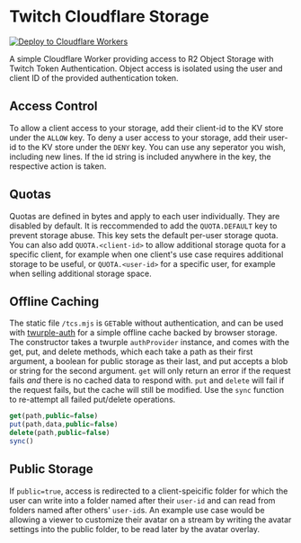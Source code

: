 # Twitch Cloudflare Storage

[![Deploy to Cloudflare Workers](https://deploy.workers.cloudflare.com/button)](https://deploy.workers.cloudflare.com/?url=https://github.com/sugoidogo/twitch-cloudflare-storage)

A simple Cloudflare Worker providing access to R2 Object Storage with Twitch Token Authentication.
Object access is isolated using the user and client ID of the provided authentication token.

## Access Control

To allow a client access to your storage, add their client-id to the KV store under the `ALLOW` key.
To deny a user access to your storage, add their user-id to the KV store under the `DENY` key.
You can use any seperator you wish, including new lines. If the id string is included anywhere in the key, the respective action is taken.

## Quotas

Quotas are defined in bytes and apply to each user individually. They are disabled by default.
It is reccommended to add the `QUOTA.DEFAULT` key to prevent storage abuse. This key sets the default per-user storage quota.
You can also add `QUOTA.<client-id>` to allow additional storage quota for a specific client, for example when one client's use case requires additional storage to be useful, or `QUOTA.<user-id>` for a specific user, for example when selling additional storage space.

## Offline Caching

The static file `/tcs.mjs` is `GET`able without authentication, and can be used with [twurple-auth](https://www.jsdelivr.com/package/npm/@twurple/auth?path=es) for a simple offline cache backed by browser storage. The constructor takes a twurple `authProvider` instance, and comes with the get, put, and delete methods, which each take a path as their first argument, a boolean for public storage as their last, and put accepts a blob or string for the second argument. `get` will only return an error if the request fails *and* there is no cached data to respond with. `put` and `delete` will fail if the request fails, but the cache will still be modified. Use the `sync` function to re-attempt all failed put/delete operations.

```js
get(path,public=false)
put(path,data,public=false)
delete(path,public=false)
sync()
```

## Public Storage

If `public=true`, access is redirected to a client-speicific folder for which the user can write into a folder named after their `user-id` and can read from folders named after others' `user-id`s. An example use case would be allowing a viewer to customize their avatar on a stream by writing the avatar settings into the public folder, to be read later by the avatar overlay.